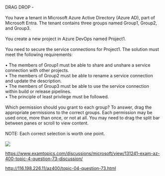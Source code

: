 DRAG DROP -<br/><br/>You have a tenant in Microsoft Azure Active Directory (Azure AD), part of Microsoft Entra. The tenant contains three groups named Group1, Group2, and Group3.<br/><br/>You create a new project in Azure DevOps named Project1.<br/><br/>You need to secure the service connections for Project1. The solution must meet the following requirements:<br/><br/>•	The members of Group1 must be able to share and unshare a service connection with other projects.<br/>•	The members of Group2 must be able to rename a service connection and update the description.<br/>•	The members of Group3 must be able to use the service connection within build or release pipelines.<br/>•	The principle of least privilege must be followed.<br/><br/>Which permission should you grant to each group? To answer, drag the appropriate permissions to the correct groups. Each permission may be used once, more than once, or not at all. You may need to drag the split bar between panes or scroll to view content.<br/><br/>NOTE: Each correct selection is worth one point.<br/><br/><img src="https://img.examtopics.com/az-400/image103.png"/><p><a href="https://www.examtopics.com/discussions/microsoft/view/131241-exam-az-400-topic-4-question-73-discussion/">https://www.examtopics.com/discussions/microsoft/view/131241-exam-az-400-topic-4-question-73-discussion/</a></p><p><a href="http://116.198.226.11/az400/topic-04-question-73.html">http://116.198.226.11/az400/topic-04-question-73.html</a></p><script src="https://giscus.app/client.js"                    data-repo="azsamples/az204"                    data-repo-id="R_kgDOMRXzDQ"                    data-category="General"                    data-category-id="DIC_kwDOMRXzDc4Cgi27"                    data-mapping="pathname"                    data-strict="0"                    data-reactions-enabled="0"                    data-emit-metadata="0"                    data-input-position="bottom"                    data-theme="preferred_color_scheme"                    data-lang="en"                    crossorigin="anonymous"                    async>                    </script>